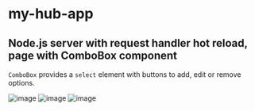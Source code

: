 # my-hub-app
## Node.js server with request handler hot reload, page with ComboBox component

`ComboBox` provides a `select` element with buttons to add, edit or remove options.

![image](https://github.com/user-attachments/assets/17accbca-27c0-4d63-82be-dfa4a8d67e39)
![image](https://github.com/user-attachments/assets/5ada98f7-73a9-4d63-9ce9-233f6908c127)
![image](https://github.com/user-attachments/assets/6298285c-a4c0-45be-b042-ccb215c2156e)
